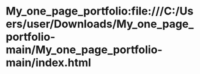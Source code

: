 # My_one_page_portfolio:file:///C:/Users/user/Downloads/My_one_page_portfolio-main/My_one_page_portfolio-main/index.html
